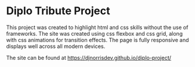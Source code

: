 # Diplo Tribute Project

This project was created to highlight html and css skills without the use of frameworks. The site was created using css flexbox and css grid, along with css animations for transition effects. The page is fully responsive and displays well across all modern devices.

The site can be found at https://djnorrisdev.github.io/diplo-project/
